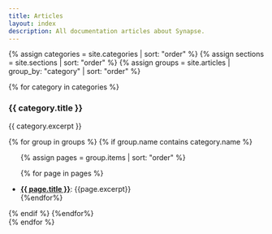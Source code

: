 ```yaml
---
title: Articles
layout: index
description: All documentation articles about Synapse.
---
```


<div class="col-xs-12 col-md-12 col-lg-12" id="subjects">

{% assign categories = site.categories | sort: "order" %}
{% assign sections = site.sections | sort: "order" %}
{% assign groups = site.articles | group_by: "category" | sort: "order"  %}

{% for category in categories %}
<div class="tab-pane active" id="{{ category.name }}">

<h3>{{ category.title }}</h3>
<p>{{ category.excerpt }}</p>

{% for group in groups %} {% if group.name contains category.name %}
<ul>
{% assign pages = group.items | sort: "order" %}

{% for page in pages %}
<li><b><a href="{{ page.url | relative_url}}">{{ page.title }}</a></b>: {{page.excerpt}}</li>    {%endfor%}
</ul>
{% endif %} {%endfor%}
</div>
{% endfor %}

</div>

<div class="clearfix"></div>
